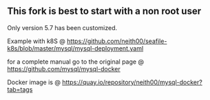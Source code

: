 This fork is best to start with a non root user
-----------------------------------------------

Only version 5.7 has been customized.

Example with k8S @ https://github.com/neith00/seafile-k8s/blob/master/mysql/mysql-deployment.yaml

for a complete manual go to the original page @ https://github.com/mysql/mysql-docker

Docker image is @ https://quay.io/repository/neith00/mysql-docker?tab=tags
